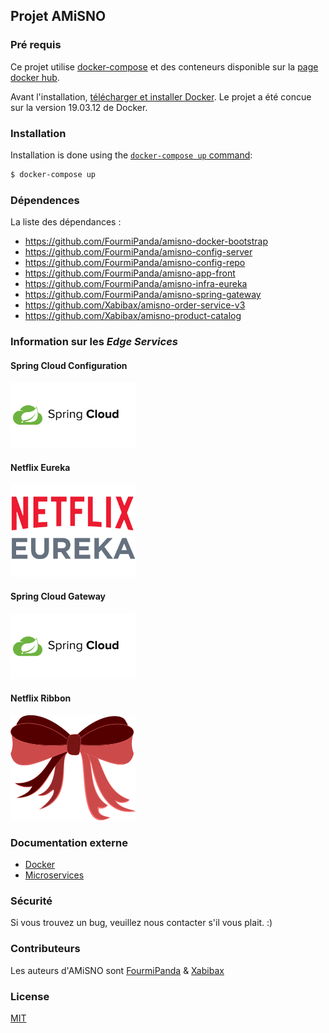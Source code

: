 ## Projet AMiSNO

### Pré requis

Ce projet utilise [docker-compose](https://docs.docker.com/compose/) et des conteneurs disponible sur la [page docker hub](https://hub.docker.com/search?q=fourmipanda&type=image).

Avant l'installation, [télécharger et installer Docker](https://docs.docker.com/docker-for-windows/install/).
Le projet a été concue sur la version 19.03.12 de Docker.

### Installation

Installation is done using the
[`docker-compose up` command](https://docs.docker.com/compose/reference/up/):

```bash
$ docker-compose up
```

### Dépendences

La liste des dépendances : 

- https://github.com/FourmiPanda/amisno-docker-bootstrap
- https://github.com/FourmiPanda/amisno-config-server
- https://github.com/FourmiPanda/amisno-config-repo
- https://github.com/FourmiPanda/amisno-app-front
- https://github.com/FourmiPanda/amisno-infra-eureka
- https://github.com/FourmiPanda/amisno-spring-gateway
- https://github.com/Xabibax/amisno-order-service-v3
- https://github.com/Xabibax/amisno-product-catalog

### Information sur les *Edge Services*

#### Spring Cloud Configuration
<img src="img/spring-cloud.png" width="200" />

#### Netflix Eureka
<img src="img/eureka.png" width="200" />

#### Spring Cloud Gateway
<img src="img/spring-cloud.png" width="200" />

#### Netflix Ribbon
<img src="img/ribbon.png" width="200" />

### Documentation externe

  * [Docker](https://www.docker.com/)
  * [Microservices](https://microservices.io/)

### Sécurité

Si vous trouvez un bug, veuillez nous contacter s'il vous plait. :)

### Contributeurs

Les auteurs d'AMiSNO sont [FourmiPanda](https://github.com/FourmiPanda) &  [Xabibax](https://github.com/Xabibax)

### License

  [MIT](LICENSE)
